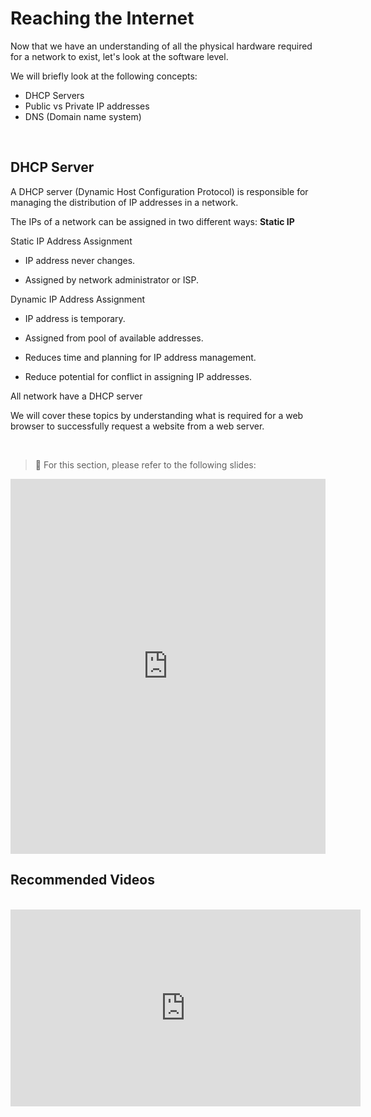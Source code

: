 # Reaching the Internet

Now that we have an understanding of all the physical hardware required for a network to exist, let's look at the software level.

We will briefly look at the following concepts:

- DHCP Servers
- Public vs Private IP addresses
- DNS (Domain name system)

<br>

## DHCP Server

A DHCP server (Dynamic Host Configuration Protocol) is responsible for managing the distribution of IP addresses in a network.

The IPs of a network can be assigned in two different ways: **Static IP** 


Static IP Address Assignment

-   IP address never changes.
    
-   Assigned by network administrator or ISP.
    

  

Dynamic IP Address Assignment

-   IP address is temporary.
    
-   Assigned from pool of available addresses. 
    

-   Reduces time and planning for IP address management.
    
-   Reduce potential for conflict in assigning IP addresses.

All network have a DHCP server


We will cover these topics by understanding what is required for a web browser to successfully request a website from a web server.

<br>

> 📖 For this section, please refer to the following slides:

<iframe src="https://docs.google.com/presentation/d/e/2PACX-1vTQJHP7Jg8p6jq59HT-_GXW-huJMt1GMzpwhxudUISDYipbpZ3eV5tWyPIXfOrFzAFxjzWjlBOGdaO_/embed?start=false&loop=false&delayms=3000" frameborder="0" width="100%" height="600" allowfullscreen="true" mozallowfullscreen="true" webkitallowfullscreen="true"></iframe>

<br>

## Recommended Videos

<br>

<iframe width="560" height="315" src="https://www.youtube.com/embed/5o8CwafCxnU" frameborder="0" allow="accelerometer; autoplay; clipboard-write; encrypted-media; gyroscope; picture-in-picture" allowfullscreen></iframe>



